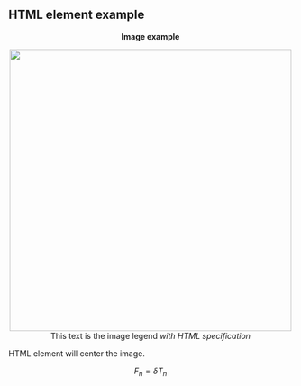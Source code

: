 ## HTML element example

<p align="center">
  <b>Image example</b>
</p>

<p align="center">
  <img width="500" height="500" src="example.png"><BR>
  This text is the image legend <i>with HTML specification</i>
</p>

HTML element will center the image.  

$$ {F_n} = \delta{T_n}
\tag{1}
$$
